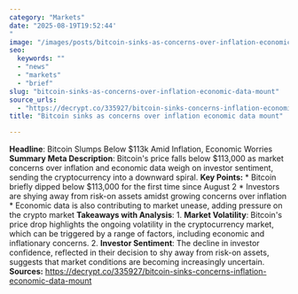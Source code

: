 ```yaml
---
category: "Markets"
date: "2025-08-19T19:52:44'"
image: "/images/posts/bitcoin-sinks-as-concerns-over-inflation-economic-data-mount.png"
seo:
  keywords: ""
  - "news"
  - "markets"
  - "brief"
slug: "bitcoin-sinks-as-concerns-over-inflation-economic-data-mount"
source_urls:
  - "https://decrypt.co/335927/bitcoin-sinks-concerns-inflation-economic-data-mount"
title: "Bitcoin sinks as concerns over inflation economic data mount"

---
```


**Headline**: Bitcoin Slumps Below $113k Amid Inflation, Economic Worries  **Summary Meta Description**: Bitcoin's price falls below $113,000 as market concerns over inflation and economic data weigh on investor sentiment, sending the cryptocurrency into a downward spiral.  **Key Points:**  * Bitcoin briefly dipped below $113,000 for the first time since August 2 * Investors are shying away from risk-on assets amidst growing concerns over inflation * Economic data is also contributing to market unease, adding pressure on the crypto market  **Takeaways with Analysis**:  1. **Market Volatility**: Bitcoin's price drop highlights the ongoing volatility in the cryptocurrency market, which can be triggered by a range of factors, including economic and inflationary concerns. 2. **Investor Sentiment**: The decline in investor confidence, reflected in their decision to shy away from risk-on assets, suggests that market conditions are becoming increasingly uncertain.  **Sources:** https://decrypt.co/335927/bitcoin-sinks-concerns-inflation-economic-data-mount